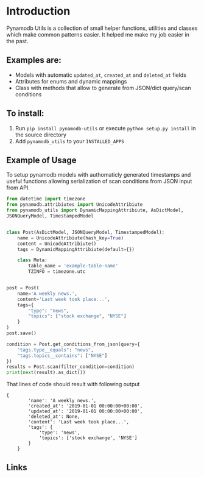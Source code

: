 # Introduction

Pynamodb Utils is a collection of small helper functions, utilities and classes which make common patterns easier. It helped me make my job easier in the past.

## Examples are:

 - Models with automatic ``updated_at``, ``created_at`` and ``deleted_at`` fields
 - Attributes for enums and dynamic mappings
 - Class with methods that allow to generate from JSON/dict query/scan conditions

## To install:

 1. Run ``pip install pynamodb-utils`` or execute ``python setup.py install`` in the source directory
 2. Add ``pynamodb_utils`` to your ``INSTALLED_APPS``

## Example of Usage

To setup pynamodb models with authomaticly generated timestamps and useful functions allowing serialization of scan conditions from JSON input from API.

```python
from datetime import timezone
from pynamodb.attribiutes import UnicodeAttribiute
from pynamodb_utils import DynamicMappingAttribiute, AsDictModel,
JSONQueryModel, TimestampedModel


class Post(AsDictModel, JSONQueryModel, TimestampedModel):
    name = UnicodeAttribiute(hash_key=True)
    content = UnicodeAttribiute()
    tags = DynamicMappingAttribiute(default={})

    class Meta:
        table_name = 'example-table-name'
        TZINFO = timezone.utc


post = Post(
    name='A weekly news.',
    content='Last week took place...',
    tags={
        "type": "news",
        "topics": ["stock exchange", "NYSE"]
    }
)
post.save()

condition = Post.get_conditions_from_json(query={
    "tags.type__equals": "news",
    "tags.topics__contains": ["NYSE"]
})
results = Post.scan(filter_condition=condition)
print(next(result).as_dict())
```
That lines of code should result with following output

```
{
        'name': 'A weekly news.',
        'created_at': '2019-01-01 00:00:00+00:00',
        'updated_at': '2019-01-01 00:00:00+00:00',
        'deleted_at': None,
        'content': 'Last week took place...',
        'tags': {
            'type': 'news',
            'topics': ['stock exchange', 'NYSE']
        }
    }
```

## Links